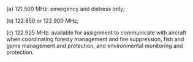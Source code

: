 (a) 121.500 MHz: emergency and distress only;

(b) 122.850 or 122.900 MHz;

(c) 122.925 MHz: available for assignment to communicate with aircraft when coordinating foresty management and fire suppression, fish and game management and protection, and environmental monitoring and protection.

